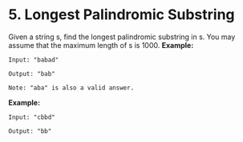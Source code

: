 # 5. Longest Palindromic Substring
Given a string s, find the longest palindromic substring in s. You may assume that the maximum length of s is 1000.
**Example:**
```
Input: "babad"

Output: "bab"

Note: "aba" is also a valid answer.
```

**Example:**
```
Input: "cbbd"

Output: "bb"
```